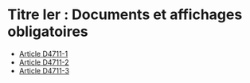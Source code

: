 # Titre Ier : Documents et affichages obligatoires 

* [Article D4711-1](./LEGIARTI000018527636.md)
* [Article D4711-2](./LEGIARTI000018527634.md)
* [Article D4711-3](./LEGIARTI000020398142.md)
